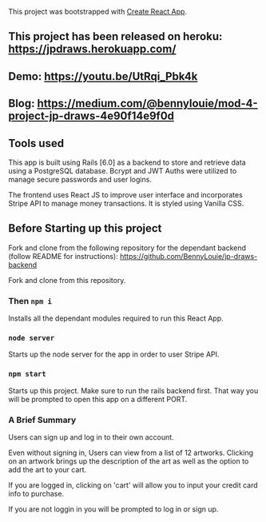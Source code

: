 This project was bootstrapped with [Create React App](https://github.com/facebook/create-react-app).

## This project has been released on heroku: https://jpdraws.herokuapp.com/

## Demo: https://youtu.be/UtRqi_Pbk4k

## Blog: https://medium.com/@bennylouie/mod-4-project-jp-draws-4e90f14e9f0d

## Tools used

This app is built using Rails [6.0] as a backend to store and retrieve data using a PostgreSQL database. Bcrypt and JWT Auths were utilized to manage secure passwords and user logins.

The frontend uses React JS to improve user interface and incorporates Stripe API to manage money transactions. It is styled using Vanilla CSS.

## Before Starting up this project

Fork and clone from the following repository for the dependant backend 
(follow README for instructions):
https://github.com/BennyLouie/jp-draws-backend

Fork and clone from this repository.

### Then `npm i`

Installs all the dependant modules required to run this React App.

### `node server`

Starts up the node server for the app in order to user Stripe API.

### `npm start`

Starts up this project. Make sure to run the rails backend first. That way you will be prompted to open this app on a different PORT.

### A Brief Summary

Users can sign up and log in to their own account.

Even without signing in, Users can view from a list of 12 artworks. Clicking on an artwork brings up the description of the art as well as the option to add the art to your cart.

If you are logged in, clicking on 'cart' will allow you to input your credit card info to purchase.

If you are not loggin in you will be prompted to log in or sign up.

